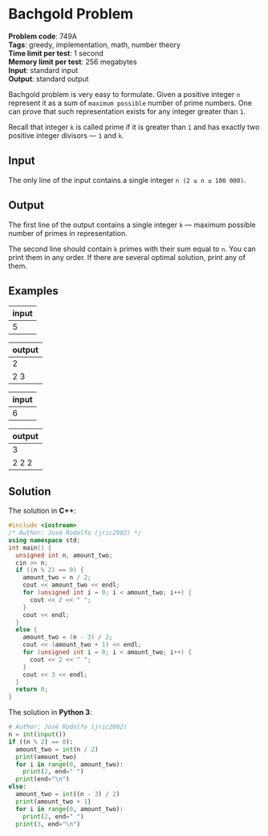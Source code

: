 # Bachgold Problem
**Problem code**: 749A  
**Tags**: greedy, implementation, math, number theory  
**Time limit per test**: 1 second  
**Memory limit per test**: 256 megabytes  
**Input**: standard input  
**Output**: standard output  

Bachgold problem is very easy to formulate. Given a positive integer `n` represent it as a sum of `maximum possible` number of prime numbers. One can prove that such representation exists for any integer greater than `1`.

Recall that integer `k` is called prime if it is greater than `1` and has exactly two positive integer divisors — `1` and `k`.

## Input
The only line of the input contains a single integer `n (2 ≤ n ≤ 100 000)`.

## Output
The first line of the output contains a single integer `k` — maximum possible number of primes in representation.

The second line should contain `k` primes with their sum equal to `n`. You can print them in any order. If there are several optimal solution, print any of them.

## Examples
| input |
| :--- |
| 5 |

| output |
| :--- |
| 2 |
| 2 3 |

| input |
| :--- |
| 6 |

| output |
| :--- |
| 3 |
| 2 2 2 |

## Solution
The solution in **C++**:
```cpp
#include <iostream>
/* Author: José Rodolfo (jric2002) */
using namespace std;
int main() {
  unsigned int n, amount_two;
  cin >> n;
  if ((n % 2) == 0) {
    amount_two = n / 2;
    cout << amount_two << endl;
    for (unsigned int i = 0; i < amount_two; i++) {
      cout << 2 << " ";
    }
    cout << endl;
  }
  else {
    amount_two = (n - 3) / 2;
    cout << (amount_two + 1) << endl;
    for (unsigned int i = 0; i < amount_two; i++) {
      cout << 2 << " ";
    }
    cout << 3 << endl;
  }
  return 0;
}
```

The solution in **Python 3**:
```python
# Author: José Rodolfo (jric2002)
n = int(input())
if ((n % 2) == 0):
  amount_two = int(n / 2)
  print(amount_two)
  for i in range(0, amount_two):
    print(2, end=" ")
  print(end="\n")
else:
  amount_two = int((n - 3) / 2)
  print(amount_two + 1)
  for i in range(0, amount_two):
    print(2, end=" ")
  print(3, end="\n")
```